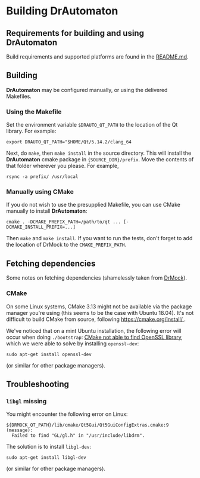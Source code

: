 <!--
Copyright 2020 Malte Kliemann, Ole Kliemann

This file is part of DrAutomaton.

DrAutomaton is free software: you can redistribute it and/or modify it
under the terms of the GNU General Public License as published by the
Free Software Foundation, either version 3 of the License, or (at your
option) any later version.

DrAutomaton is distributed in the hope that it will be useful, but
WITHOUT ANY WARRANTY; without even the implied warranty of
MERCHANTABILITY or FITNESS FOR A PARTICULAR PURPOSE.  See the GNU
General Public License for more details.

You should have received a copy of the GNU General Public License along
with DrAutomaton.  If not, see <https://www.gnu.org/licenses/>.
-->

# Building DrAutomaton

## Requirements for building and using DrAutomaton

Build requirements and supported platforms are found in the [README.md](../README.md).

## Building

**DrAutomaton** may be configured manually, or using the delivered Makefiles.

### Using the Makefile

Set the environment variable `$DRAUTO_QT_PATH` to the location of the Qt library.
For example:
```
export DRAUTO_QT_PATH="$HOME/Qt/5.14.2/clang_64
```
Next, do `make`, then `make install` in the source directory.
This will install the **DrAutomaton** cmake package in `{SOURCE_DIR}/prefix`.
Move the contents of that folder wherever you please.
For example,
```
rsync -a prefix/ /usr/local
```

### Manually using CMake

If you do not wish to use the presupplied Makefile,
you can use CMake manually to install **DrAutomaton**:
```
cmake . -DCMAKE_PREFIX_PATH=/path/to/qt ... [-DCMAKE_INSTALL_PREFIX=...]
```

Then `make` and `make install`.
If you want to run the tests,
don't forget to add the location of DrMock to the `CMAKE_PREFIX_PATH`.

## Fetching dependencies

Some notes on fetching dependencies
(shamelessly taken from [DrMock](https://github.com/DrCpp/DrMock)).

### CMake

On some Linux systems, CMake 3.13 might not be available via the package
manager you're using (this seems to be the case with Ubuntu 18.04). It's
not difficult to build CMake from source, following
[https://cmake.org/install/ ](https://cmake.org/install/).

We've noticed that on a mint Ubuntu installation, the following error
will occur when doing `./bootstrap`: [CMake not able to find OpenSSL
library](https://stackoverflow.com/questions/16248775/cmake-not-able-to-find-openssl-library),
which we were able to solve by installing `openssl-dev`:
```
sudo apt-get install openssl-dev
```
(or similar for other package managers).

## Troubleshooting

### `libgl` missing

You might encounter the following error on Linux:
```
${DRMOCK_QT_PATH}/lib/cmake/Qt5Gui/Qt5GuiConfigExtras.cmake:9 (message):
  Failed to find "GL/gl.h" in "/usr/include/libdrm".
```
The solution is to install `libgl-dev`:
```
sudo apt-get install libgl-dev
```
(or similar for other package managers).

